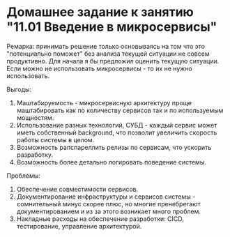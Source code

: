 # Домашнее задание к занятию "11.01 Введение в микросервисы"

Ремарка: принимать решение только основываясь на том что это "потенциально поможет" без анализа текущей ситуации не совсем продуктивно. Для начала я бы предложил оценить текущую ситуации. Если можно не использовать микросервисы - то их не нужно использовать.

Выгоды:
1. Маштабируемость - микросервисную архитектуру проще маштабировать как по количеству сервисов так и по используемым мощностям.
2. Использование разных технологий, СУБД - каждый сервис может иметь собственный background, что позволит увеличить скорость работы системы в целом.
3. Возможность рапспареллить релизы по сервисам, что ускорить разработку.
4. Возможность более детально логировать поведение системы.

Проблемы:
1. Обеспечение совместимости сервисов.
2. Документирование инфраструктуры и сервисов системы - сомнительный минус скорее плюс, но многие пренебрегают документированием и из за этого возникает много проблем.
3. Накладные расходы на обеспечение разработки: CICD, тестирование, управление архитектурой.

